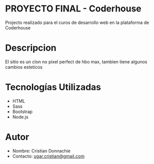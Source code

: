 # PROYECTO FINAL - Coderhouse
Projecto realizado para el curos de desarrollo web en la plataforma de Coderhouse

# Descripcion

El sitio es un clon no pixel perfect de hbo max,
tambien tiene algunos cambios esteticos

# Tecnologías Utilizadas

- HTML
- Sass
- Bootstrap
- Node.js

# Autor

- Nombre: Cristian Donnachie
- Contacto: ugar.cristian@gmail.com
